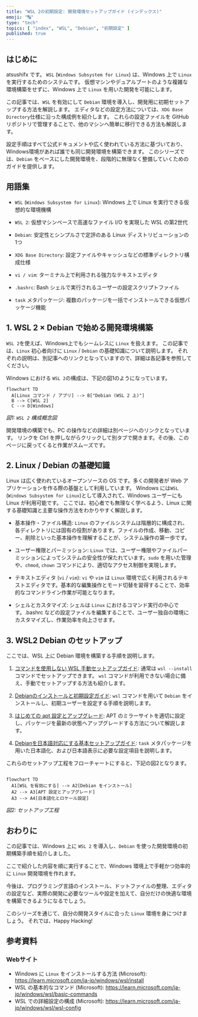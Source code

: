 ```yaml
---
title: "WSL 2の初期設定: 開発環境セットアップガイド (インデックス)"
emoji: "🔠"
type: "tech"
topics: [ "index", "WSL", "Debian", "初期設定" ]
published: true
---
```


## はじめに

atsushifx です。
`WSL` (`Windows Subsystem for Linux`) は、Windows 上で `Linux` を実行するためのシステムです。
仮想マシンやデュアルブートのような複雑な環境構築をせずに、Windows 上で `Linux` を用いた開発を可能にします。

この記事では、`WSL` を有効にして `Debian` 環境を導入し、開発用に初期セットアップする方法を解説します。
エディタなどの設定方法については、`XDG Base Directory`仕様に沿った構成例を紹介します。
これらの設定ファイルを GitHub リポジトリで管理することで、他のマシンへ簡単に移行できる方法も解説します。

設定手順はすべて公式ドキュメントや広く使われている方法に基づいており、Windows環境があれば誰でも同じ開発環境を構築できます。
このシリーズでは、`Debian` をベースにした開発環境を、段階的に無理なく整備していくためのガイドを提供します。

## 用語集

- `WSL` (`Windows Subsystem for Linux`):
  Windows 上で Linux を実行できる仮想的な環境機構

- `WSL 2`:
  仮想マシンベースで高速なファイル I/O を実現した WSL の第2世代

- `Debian`:
  安定性とシンプルさで定評のある Linux ディストリビューションの 1つ

- `XDG Base Directory`:
  設定ファイルやキャッシュなどの標準ディレクトリ構成仕様

- `vi / vim`:
  ターミナル上で利用される強力なテキストエディタ

- `.bashrc`:
  Bash シェルで実行されるユーザーの設定スクリプトファイル

- `task` メタパッケージ:
  複数のパッケージを一括でインストールできる仮想パッケージ機能

## 1. WSL 2 × Debian で始める開発環境構築

`WSL 2`を使えば、Windows上でもシームレスに `Linux` を扱えます。
この記事では、`Linux` 初心者向けに `Linux` / `Debian` の基礎知識について説明します。
それぞれの説明は、別記事へのリンクとなっていますので、詳細は各記事を参照してください。

Windows における `WSL 2`の構成は、下記の図1のようになっています。

```mermaid
flowchart TD
  A[Linux コマンド / アプリ] --> B["Debian (WSL 2 上)"]
  B --> C[WSL 2]
  C --> D[Windows]

```

*図1: `WSL 2` 構成概念図*

開発環境の構築でも、PC の操作などの詳細は別ページへのリンクとなっています。
リンクを Ctrl を押しながらクリックして別タブで開きます。その後、このページに戻ってくると作業がスムーズです。

## 2. Linux / Debian の基礎知識

Linux は広く使われているオープンソースの OS です。多くの開発者が Web アプリケーションを作る際の基盤として利用しています。
Windows には`WSL` (`Windows Subsystem for Linux`)として導入されて、Windows ユーザーにも Linux が利用可能です。
ここでは、初心者でも無理なく学べるよう、Linux に関する基礎知識と主要な操作方法をわかりやすく解説します。

- 基本操作・ファイル構造:
  `Linux` のファイルシステムは階層的に構成され、各ディレクトリには固有の役割があります。ファイルの作成、移動、コピー、削除といった基本操作を理解することが、システム操作の第一歩です。

- ユーザー権限とパーミッション:
  `Linux` では、ユーザー権限やファイルパーミッションによってシステムの安全性が保たれています。`sudo` を用いた管理や、`chmod`, `chown` コマンドにより、適切なアクセス制御を実現します。

- テキストエディタ (`vi` / `vim`):
  `vi` や `vim` は `Linux` 環境で広く利用されるテキストエディタです。基本的な編集操作とモード切替を習得することで、効率的なコマンドライン作業が可能となります。

- シェルとカスタマイズ:
  シェルは `Linux` におけるコマンド実行の中心です。.bashrc などの設定ファイルを編集することで、ユーザー独自の環境にカスタマイズし、作業効率を向上させます。

## 3. WSL2 Debian のセットアップ

ここでは、WSL 上に Debian 環境を構築する手順を説明します。

 1. [コマンドを使用しない WSL 手動セットアップガイド](wsl2-setup-without-wsl-command.md):
    通常は `wsl --install` コマンドでセットアップできます。
    `wsl` コマンドが利用できない場合に備え、手動でセットアップする方法も紹介します。

 2. [Debianのインストールと初期設定ガイド](wsl2-setup-debian-install.md):
    `wsl` コマンドを用いて `Debian` をインストールし、初期ユーザーを設定する手順を説明します。

 3. [はじめての apt 設定とアップグレード](wsl2-setup-apt-basics-and-maintenance.md):
    APT のミラーサイトを適切に設定し、パッケージを最新の状態へアップグレードする方法について解説します。

 4. [Debianを日本語対応にする基本セットアップガイド](wsl2-setup-debian-japanese.md):
    `task` メタパッケージを用いた日本語化、および日本語表示に必要な設定項目を説明します。

これらのセットアップ工程をフローチャートにすると、下記の図2となります。

```mermaid

flowchart TD
  A1[WSL を有効にする] --> A2[Debian をインストール]
  A2 --> A3[APT 設定とアップグレード]
  A3 --> A4[日本語化とロケール設定]

```

<!-- markdownlint-disable no-emphasis-as-heading -->
*図2: セットアップ工程*
<!-- markdownlint-enable -->

## おわりに

この記事では、Windows 上に `WSL 2` を導入し、`Debian` を使った開発環境の初期構築手順を紹介しました。

ここで紹介した内容を順に実行することで、Windows 環境上で手軽かつ効率的に `Linux` 開発環境を作れます。

今後は、プログラミング言語のインストール、ドットファイルの整理、エディタの設定など、実際の開発に必要なツールや設定を加えて、自分だけの快適な環境を構築できるようになるでしょう。

このシリーズを通じて、自分の開発スタイルに合った `Linux` 環境を身につけましょう。
それでは、Happy Hacking!

## 参考資料

### Webサイト

- Windows に `Linux` をインストールする方法 (Microsoft): <https://learn.microsoft.com/ja-jp/windows/wsl/install>
- WSL の基本的なコマンド (Microsoft): <https://learn.microsoft.com/ja-jp/windows/wsl/basic-commands>
- WSL での詳細設定の構成 (Microsoft): <https://learn.microsoft.com/ja-jp/windows/wsl/wsl-config>
